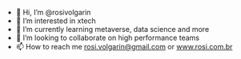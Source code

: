 - 👋 Hi, I’m @rosivolgarin
- 👀 I’m interested in xtech 
- 🌱 I’m currently learning metaverse, data science and more
- 💞️ I’m looking to collaborate on high performance teams
- 📫 How to reach me rosi.volgarin@gmail.com or www.rosi.com.br

<!---
rosivolgarin/rosivolgarin is a ✨ special ✨ repository because its `README.md` (this file) appears on your GitHub profile.
You can click the Preview link to take a look at your changes.
--->
